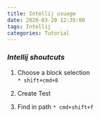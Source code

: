 ```yaml
---
title: Intellij usuage
date: 2020-03-20 12:35:00
tags: Intellij
categories: Tutorial
---
```


 ### *Intellij shoutcuts*
1. Choose a block selection  
`* shift+cmd+8`
 
 <!-- more -->
    
2. Create Test

3. Find in path
`* cmd+shift+f`